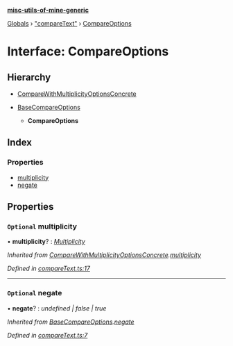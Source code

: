 **[misc-utils-of-mine-generic](../README.md)**

[Globals](../globals.md) › ["compareText"](../modules/_comparetext_.md) › [CompareOptions](_comparetext_.compareoptions.md)

# Interface: CompareOptions

## Hierarchy

* [CompareWithMultiplicityOptionsConcrete](_comparetext_.comparewithmultiplicityoptionsconcrete.md)

* [BaseCompareOptions](_comparetext_.basecompareoptions.md)

  * **CompareOptions**

## Index

### Properties

* [multiplicity](_comparetext_.compareoptions.md#optional-multiplicity)
* [negate](_comparetext_.compareoptions.md#optional-negate)

## Properties

### `Optional` multiplicity

• **multiplicity**? : *[Multiplicity](../modules/_comparetext_.md#multiplicity)*

*Inherited from [CompareWithMultiplicityOptionsConcrete](_comparetext_.comparewithmultiplicityoptionsconcrete.md).[multiplicity](_comparetext_.comparewithmultiplicityoptionsconcrete.md#optional-multiplicity)*

*Defined in [compareText.ts:17](https://github.com/cancerberoSgx/misc-utils-of-mine/blob/b8cbc13/misc-utils-of-mine-generic/src/compareText.ts#L17)*

___

### `Optional` negate

• **negate**? : *undefined | false | true*

*Inherited from [BaseCompareOptions](_comparetext_.basecompareoptions.md).[negate](_comparetext_.basecompareoptions.md#optional-negate)*

*Defined in [compareText.ts:7](https://github.com/cancerberoSgx/misc-utils-of-mine/blob/b8cbc13/misc-utils-of-mine-generic/src/compareText.ts#L7)*